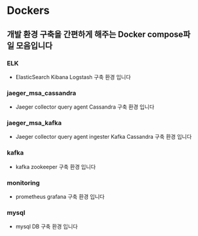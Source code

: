 # Dockers

## 개발 환경 구축을 간편하게 해주는 Docker compose파일 모음입니다

### ELK
* ElasticSearch Kibana Logstash 구축 환경 입니다

### jaeger_msa_cassandra
* Jaeger collector query agent Cassandra 구축 환경 입니다

### jaeger_msa_kafka
* Jaeger collector query agent ingester Kafka Cassandra 구축 환경 입니다

### kafka
* kafka zookeeper 구축 환경 입니다

### monitoring
* prometheus grafana 구축 환경 입니다

### mysql
* mysql DB 구축 환경 입니다
